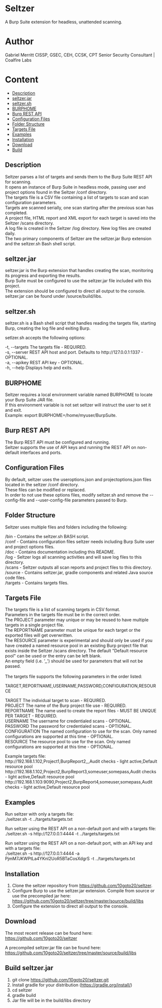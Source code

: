 # Seltzer
A Burp Suite extension for headless, unattended scanning.

# Author
Gabriel Merritt CISSP, GSEC, CEH, CCSK, CPT
Senior Security Consultant | Coalfire Labs

# Content
- [Description](#Description)
- [seltzer.jar](#seltzer.jar)
- [seltzer.sh](#seltzer.sh)
- [BURPHOME](#BURPHOME)
- [Burp REST API](#Burp-REST-API)
- [Configuration Files](#Configuration-Files)
- [Folder Structure](#Folder-Structure)
- [Targets File](#Targets-File)
- [Examples](#Examples)
- [Installation](#Installation)
- [Download](#Download)
- [Build](#Build-seltzer.jar)

## Description

Seltzer parses a list of targets and sends them to the Burp Suite REST API for scanning.
<br/>It opens an instance of Burp Suite in headless mode, passing user and project options found in the Seltzer /conf directory.
<br/>The targets file is a CSV file containing a list of targets to scan and scan configuration parameters.
<br/>Targets are scanned serially, one scan starting after the previous scan has completed.
<br/>A project file, HTML report and XML export for each target is saved into the Seltzer /scans directory.
<br/>A log file is created in the Seltzer /log directory. New log files are created daily.
<br/>The two primary components of Seltzer are the seltzer.jar Burp extension and the seltzer.sh Bash shell script.

## seltzer.jar

seltzer.jar is the Burp extension that handles creating the scan, monitoring its progress and exporting the results.
<br/>Burp Suite must be configured to use the seltzer.jar file included with this project.
<br/>The extension should be configured to direct all output to the console.
<br/>seltzer.jar can be found under /source/build/libs.

## seltzer.sh
seltzer.sh is a Bash shell script that handles reading the targets file, starting Burp, creating the log file and exiting Burp.

setlzer.sh accepts the following options:

-t, --targets	The targets file - REQUIRED.
<br/>-s, --server	REST API host and port. Defaults to http://<span>127.0.0.1:1337</span> - OPTIONAL.
<br/>-a, --apikey	REST API key - OPTIONAL.
<br/>-h, --help	Displays help and exits.

## BURPHOME

Seltzer requires a local environment variable named BURPHOME to locate your Burp Suite JAR file.
<br/>If this environment variable is not set seltzer will instruct the user to set it and exit.
<br/>Example: export BURPHOME=/home/myuser/BurpSuite.

## Burp REST API

The Burp REST API must be configured and running.
<br/>Seltzer supports the use of API keys and running the REST API on non-default interfaces and ports.

## Configuration Files

By default, seltzer uses the useroptions.json and projectoptions.json files located in the seltzer /conf directory.
<br/>These files can be modified or replaced.
<br/>In order to not use these options files, modify seltzer.sh and remove the --config-file and --user-config-file parameters passed to Burp.

## Folder Structure

Seltzer uses multiple files and folders including the following:

/bin - Contains the seltzer.sh BASH script.
<br/>/conf - Contains configuration files seltzer needs including Burp Suite user and project options files.
<br/>/doc - Contains documentation including this README.
<br/>/log - Seltzer logs all scanning activities and will save log files to this directory.
<br/>/scans - Seltzer outputs all scan reports and project files to this directory.
<br/>/source - Contains seltzer.jar, gradle components and related Java source code files.
<br/>/targets - Contains targets files.

## Targets File

The targets file is a list of scanning targets in CSV format.
<br/>Parameters in the targets file must be in the correct order.
<br/>The PROJECT parameter may unique or may be reused to have multiple targets in a single project file.
<br/>The REPORTNAME parameter must be unique for each target or the exported files will get overwritten.
<br/>The RESOURCE parameter is experimental and should only be used if you have created a named resource pool in an existing Burp project file that exists inside the Seltzer /scans directory.  The default "Default resource pool" can be used or the entry can be left blank.
<br/>An empty field (i.e. ',,') should be used for parameters that will not be passed.
<br/>
<br/>The targets file supports the following parameters in the order listed:

TARGET,REPORTNAME,USERNAME,PASSWORD,CONFIGURATION,RESOURCE

TARGET		The individual target to scan - REQUIRED.
<br/>PROJECT	The name of the Burp project file use - REQUIRED.
<br/>REPORTNAME	The name used to create the report files - MUST BE UNIQUE PER TARGET - REQUIRED.
<br/>USERNAME	The username for credentialed scans - OPTIONAL.
<br/>PASSWORD	The password for credentialed scans - OPTIONAL.
<br/>CONFIGURATION	The named configuration to use for the scan. Only named configurations are supported at this time - OPTIONAL.
<br/>RESOURCE	The resource pool to use for the scan. Only named configurations are supported at this time - OPTIONAL.

Example targets file:
<br/>http://<span>192.168.1.102</span>,Project1,BurpReport2,,,Audit checks - light active,Default resource pool
<br/>http://<span>192.168.1.102</span>,Project2,BurpReport3,someuser,somepass,Audit checks - light active,Default resource pool
<br/>http://<span>192.168.1.103:9090</span>,Project2,BurpReport4,someuser,somepass,Audit checks - light active,Default resource pool

## Examples

Run seltzer with only a targets file:
<br/>./seltzer.sh -t ../targets/targets.txt

Run seltzer using the REST API on a non-default port and with a targets file:
<br/>./seltzer.sh -s http://<span>127.0.0.1:4444</span> -t ../targets/targets.txt

Run seltzer using the REST API on a non-default port, with an API key and with a targets file:
<br/>./seltzer.sh -s http://<span>127.0.0.1:4444</span> -a PjmM7JKWPtLa4YKnI2UoR5BTaCosXdgrS -t ../targets/targets.txt

## Installation 

1. Clone the seltzer repository from https://github.com/10goto20/seltzer.
2. Configure Burp to use the seltzer.jar extension.  Compile from source or use the precompiled jar here: https://github.com/10goto20/seltzer/tree/master/source/build/libs
3. Configure the extension to direct all output to the console.

## Download

The most recent release can be found here: https://github.com/10goto20/seltzer

A precompiled seltzer.jar file can be found here: https://github.com/10goto20/seltzer/tree/master/source/build/libs

## Build seltzer.jar

1. git clone https://github.com/10goto20/seltzer.git
2. Install gradle for your distribution (https://gradle.org/install/)
3. cd seltzer
4. gradle build
5. Jar file will be in the build/libs directory

